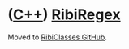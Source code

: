 # ([C++](Cpp.md)) [RibiRegex](CppRibiRegex.md)

Moved to [RibiClasses GitHub](https://github.com/richelbilderbeek/RibiClasses/tree/master/CppRibiRegex).